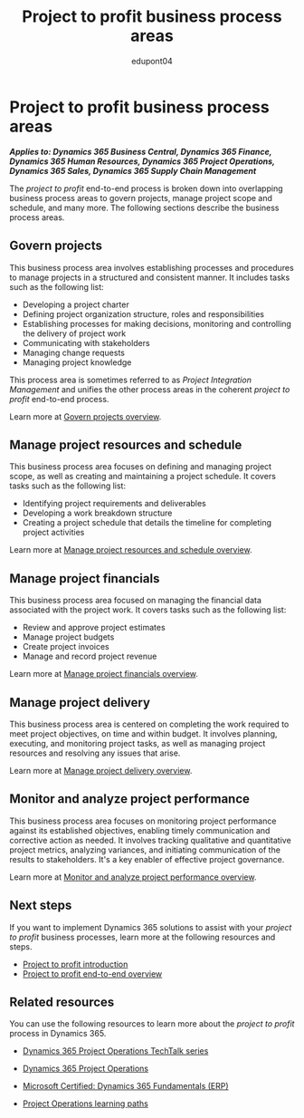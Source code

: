 ﻿---
title:  Project to profit business process areas
description: Get an overview for each of the business process areas in the project to profit end-to-end business process flow in Dynamics 365 solutions.
ms.date: 10/20/2023
ms.topic: conceptual
author: edupont04
ms.author: marwalke
---

# Project to profit business process areas

***Applies to: Dynamics 365 Business Central, Dynamics 365 Finance, Dynamics 365 Human Resources, Dynamics 365 Project Operations, Dynamics 365 Sales, Dynamics 365 Supply Chain Management***

The *project to profit* end-to-end process is broken down into overlapping business process areas to govern projects, manage project scope and schedule, and many more. The following sections describe the business process areas.

## Govern projects

This business process area involves establishing processes and procedures to manage projects in a structured and consistent manner. It includes tasks such as the following list:

- Developing a project charter  
- Defining project organization structure, roles and responsibilities  
- Establishing processes for making decisions, monitoring and controlling the delivery of project work  
- Communicating with stakeholders  
- Managing change requests  
- Managing project knowledge  

This process area is sometimes referred to as *Project Integration Management* and unifies the other process areas in the coherent *project to profit* end-to-end process.

Learn more at [Govern projects overview](project-to-profit-govern-projects-overview.md). 
<!-- MOVED TO P2Q ## Manage project opportunities

This business process area involves identifying, sizing, and evaluating potential project opportunities. It also covers determining which projects to pursue, based on their alignment with organizational goals and objectives. Also included are conducting feasibility studies, assessing project risks, and developing business cases to justify project investments.  

Learn more at [Manage project opportunities overview](project-to-profit-manage-project-opportunities-overview.md).  -->

<!-- MOVED TO P2Q## Manage project quotations

This business process area involves creating and submitting project quotations to customers or clients. It covers tasks such as the following list:

- Defining the scope of work  
- Estimating project costs  
- Analyzing quote profitability  
- Creating a proposal that outlines the project deliverables, timeframe, and commercial terms  

The business process area also includes iteratively revising the proposal until it's finally accepted or rejected. -->

<!-- ## Manage project contracts

This business process area involves creating and managing project contracts throughout the project lifecycle. it covers developing contract templates, negotiating specific contract terms, monitoring contract compliance, managing change orders and resolving contract disputes. -->
 
## Manage project resources and schedule

This business process area focuses on defining and managing project scope, as well as creating and maintaining a project schedule. It covers tasks such as the following list:  

- Identifying project requirements and deliverables  
- Developing a work breakdown structure  
- Creating a project schedule that details the timeline for completing project activities  

Learn more at [Manage project resources and schedule overview](project-to-profit-manage-project-scope-schedule-overview.md).  
<!-- Guessing this next L2 belongs here-->
## Manage project financials

This business process area focused on managing the financial data associated with the project work. It covers tasks such as the following list:  

- Review and approve project estimates  
- Manage project budgets  
- Create project invoices  
- Manage and record project revenue  

Learn more at [Manage project financials overview](project-to-profit-manage-project-financials-overview.md).  

<!-- ## Resource a project

This business process area focuses on ensuring that projects have the necessary resources to be completed successfully, including equipment, materials, and personnel. It involves identifying resource requirements, securing the necessary resources, and managing them throughout the project lifecycle.  

Learn more at [Resource a project overview](project-to-profit-resource-projects.md).   -->

## Manage project delivery

This business process area is centered on completing the work required to meet project objectives, on time and within budget. It involves planning, executing, and monitoring project tasks, as well as managing project resources and resolving any issues that arise.  

Learn more at [Manage project delivery overview](project-to-profit-deliver-project-work.md).  

<!-- ## Manage project supply chain

This business process area focuses on ensuring that project teams have access to the necessary goods and services to complete projects successfully. It includes managing tasks such as the following list:  

- The procurement process  
- Supplier relationships  
- Inventory levels  

It also covers tracking and resolving any supply chain issues that arise.  

Learn more at [Manage project supply chain overview](project-to-profit-manage-project-supply-chain-overview.md).   -->

<!-- REPLACED by Manage project financials ## Capture project expenses

This business process area focuses on accurately tracking and recording project-related expenses. It involves recording project expenses and allocating their costs to specific projects.

Learn more at [Capture project expenses overview](project-to-profit-capture-project-expenses-overview.md).   -->

<!-- REPLACED by Manage project financials ## Process project invoices

This business process area focuses on managing the invoicing process associated with completed project work. It involves generating invoices according to contractual arrangements, tracking payments, and resolving any billing issues that arise.   

Learn more at [Process project invoices overview](project-to-profit-process-project-invoices-overview.md).   -->

<!-- REPLACED by Manage project financials ## Recognize project revenue

This business process area focuses on accurately recognizing revenue associated with projects. It involves tasks such as the following list:

- Defining revenue recognition rules that comply with organizational preferences and regulatory requirements  
- Calculating revenue amounts based on completed work  
- Recording corresponding accounting entries  

Learn more at [Recognize project revenue overview](project-to-profit-recognize-project-revenue.md).   -->

<!-- REPLACED by Manage project financials ## Make adjustments to project transactions

This business process area focuses on managing project-related accounting transactions and making any necessary adjustments. It involves reconciling transactions, correcting errors, and ensuring that project-related financial records are accurate and up to date.  

## REPLACED by Manage project financials Manage project budgets

This business process area involves tasks such as the following list:

- Creating and revising project budgets  
- Tracking attributable project costs and revenues  
- Reconciling costs and revenues against budgeted amounts  
- Analyzing project financial performance  
- Initiating corrective actions  

It includes defining project cost elements and estimating project costs and revenues. It also covers creating a project budget with the appropriate level of detail for the expected amounts and their timing.   -->

<!-- CUT? ## Manage project quality

This business process area involves tasks such as the following list:  

- Defining and managing project quality, including establishing quality standards and processes  
- Monitoring the quality of project outputs  
- Implementing corrective actions as needed  

It includes developing quality plans, defining quality metrics, and conducting quality audits.

## CUT? Manage project risks

This business process area involves tasks such as the following list:  

- Defining and managing project risks, including assessing the probability and impact of risks  
- Developing risk mitigation plans  
- Monitoring and controlling risks  

It also covers activities such as the following list:  

- Planning risk management activities  
- Identifying and analyzing project risks  
- Planning risk responses  
- Monitoring risk status  
- Implementing risk responses throughout the project lifecycle  

## CUT? Manage project stakeholders

This business process area involves  tasks such as the following list:  

- Identifying and managing project stakeholders  
- Developing stakeholder management plans  
- Communicating effectively with stakeholders throughout the project lifecycle  

It also covers activities such as the following list:  

- Understanding stakeholder needs  
- Defining their roles and responsibilities  
- Managing expectations  
- Monitoring and managing engagement to ensure sufficient support for the project and adoption of its outputs  

## CUT? Manage project communications

This business process area involves establishing an effective project communications approach and plan and executing it to keep stakeholders informed and engaged. It includes understanding the information needs of all stakeholders, the ongoing development of appropriate content, timely communication of it, and monitoring of its effectiveness. Collaboration platforms like Microsoft Teams, SharePoint and Viva Engage are invaluable for facilitating optimal project communications.
 -->
## Monitor and analyze project performance

This business process area focuses on monitoring project performance against its established objectives, enabling timely communication and corrective action as needed. It involves tracking qualitative and quantitative project metrics, analyzing variances, and initiating communication of the results to stakeholders. It's a key enabler of effective project governance.

Learn more at [Monitor and analyze project performance overview](project-to-profit-monitor-analyze-project-performance-overview.md).  

## Next steps

If you want to implement Dynamics 365 solutions to assist with your *project to profit* business processes, learn more at the following resources and steps.

- [Project to profit introduction](project-to-profit-introduction.md)
- [Project to profit end-to-end overview](project-to-profit-overview.md)  

## Related resources

You can use the following resources to learn more about the *project to profit* process in Dynamics 365.

- [Dynamics 365 Project Operations TechTalk series](https://community.dynamics.com/blogs/post/?postid=a18d2afb-428f-420d-829b-2fd5820132a6)  

- [Dynamics 365 Project Operations](/dynamics365/project-operations/)

- [Microsoft Certified: Dynamics 365 Fundamentals (ERP)](/certifications/d365-fundamentals-finance-and-operations-apps-erp/)

- [Project Operations learning paths](/training/browse/?expanded=dynamics-365&products=dynamics-project-operations&resource_type=learning%20path)

<!--## Tags
*Stakeholders:* Executive Sponsor, Project Manager, IT Department, Finance Department, Sales and Marketing Teams and Business Users  

*Products:* Dynamics 365 Business Central, Dynamics 365 Finance, Dynamics 365 Human Resources, Dynamics 365 Project Operations, Dynamics 365 Sales, Dynamics 365 Supply Chain Management
